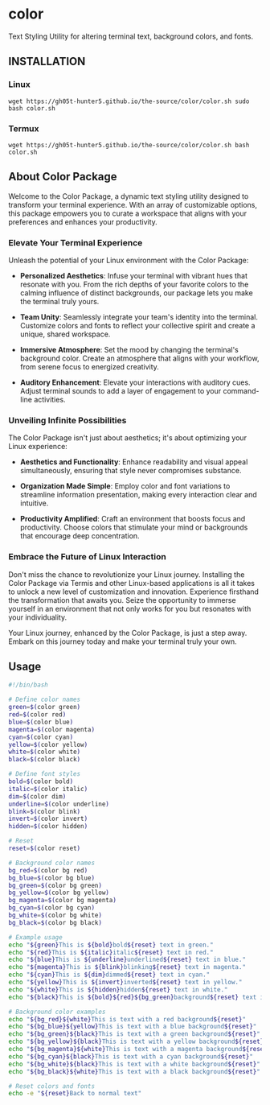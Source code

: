 # color
Text Styling Utility for altering terminal text, background colors, and fonts.

## INSTALLATION

### Linux 

```wget https://gh05t-hunter5.github.io/the-source/color/color.sh sudo bash color.sh```

### Termux 

```wget https://gh05t-hunter5.github.io/the-source/color/color.sh bash color.sh```

## About Color Package

Welcome to the Color Package, a dynamic text styling utility designed to transform your terminal experience. With an array of customizable options, this package empowers you to curate a workspace that aligns with your preferences and enhances your productivity.

### Elevate Your Terminal Experience

Unleash the potential of your Linux environment with the Color Package:

- **Personalized Aesthetics**: Infuse your terminal with vibrant hues that resonate with you. From the rich depths of your favorite colors to the calming influence of distinct backgrounds, our package lets you make the terminal truly yours.

- **Team Unity**: Seamlessly integrate your team's identity into the terminal. Customize colors and fonts to reflect your collective spirit and create a unique, shared workspace.

- **Immersive Atmosphere**: Set the mood by changing the terminal's background color. Create an atmosphere that aligns with your workflow, from serene focus to energized creativity.

- **Auditory Enhancement**: Elevate your interactions with auditory cues. Adjust terminal sounds to add a layer of engagement to your command-line activities.

### Unveiling Infinite Possibilities

The Color Package isn't just about aesthetics; it's about optimizing your Linux experience:

- **Aesthetics and Functionality**: Enhance readability and visual appeal simultaneously, ensuring that style never compromises substance.

- **Organization Made Simple**: Employ color and font variations to streamline information presentation, making every interaction clear and intuitive.

- **Productivity Amplified**: Craft an environment that boosts focus and productivity. Choose colors that stimulate your mind or backgrounds that encourage deep concentration.

### Embrace the Future of Linux Interaction

Don't miss the chance to revolutionize your Linux journey. Installing the Color Package via Termis and other Linux-based applications is all it takes to unlock a new level of customization and innovation. Experience firsthand the transformation that awaits you. Seize the opportunity to immerse yourself in an environment that not only works for you but resonates with your individuality.

Your Linux journey, enhanced by the Color Package, is just a step away. Embark on this journey today and make your terminal truly your own.

## Usage

```bash
#!/bin/bash

# Define color names
green=$(color green)
red=$(color red)
blue=$(color blue)
magenta=$(color magenta)
cyan=$(color cyan)
yellow=$(color yellow)
white=$(color white)
black=$(color black)

# Define font styles
bold=$(color bold)
italic=$(color italic)
dim=$(color dim)
underline=$(color underline)
blink=$(color blink)
invert=$(color invert)
hidden=$(color hidden)

# Reset 
reset=$(color reset)

# Background color names
bg_red=$(color bg red)
bg_blue=$(color bg blue)
bg_green=$(color bg green)
bg_yellow=$(color bg yellow)
bg_magenta=$(color bg magenta)
bg_cyan=$(color bg cyan)
bg_white=$(color bg white)
bg_black=$(color bg black)

# Example usage
echo "${green}This is ${bold}bold${reset} text in green."
echo "${red}This is ${italic}italic${reset} text in red."
echo "${blue}This is ${underline}underlined${reset} text in blue."
echo "${magenta}This is ${blink}blinking${reset} text in magenta."
echo "${cyan}This is ${dim}dimmed${reset} text in cyan."
echo "${yellow}This is ${invert}inverted${reset} text in yellow."
echo "${white}This is ${hidden}hidden${reset} text in white."
echo "${black}This is ${bold}${red}${bg_green}background${reset} text in black."

# Background color examples
echo "${bg_red}${white}This is text with a red background${reset}"
echo "${bg_blue}${yellow}This is text with a blue background${reset}"
echo "${bg_green}${black}This is text with a green background${reset}"
echo "${bg_yellow}${black}This is text with a yellow background${reset}"
echo "${bg_magenta}${white}This is text with a magenta background${reset}"
echo "${bg_cyan}${black}This is text with a cyan background${reset}"
echo "${bg_white}${black}This is text with a white background${reset}"
echo "${bg_black}${white}This is text with a black background${reset}"

# Reset colors and fonts
echo -e "${reset}Back to normal text"
```

